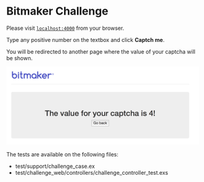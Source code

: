 # Bitmaker Challenge

Please visit [`localhost:4000`](http://localhost:4000) from your browser.

Type any positive number on the textbox and click **Captch me**. 

You will be redirected to another page where the value of your captcha will be shown.

![alt text](https://github.com/mfvfontes/bitmaker-challenge/blob/master/challenge/assets/static/images/captcha_result.png "Captcha result")

The tests are available on the following files:
  * test/support/challenge_case.ex
  * test/challenge_web/controllers/challenge_controller_test.exs

